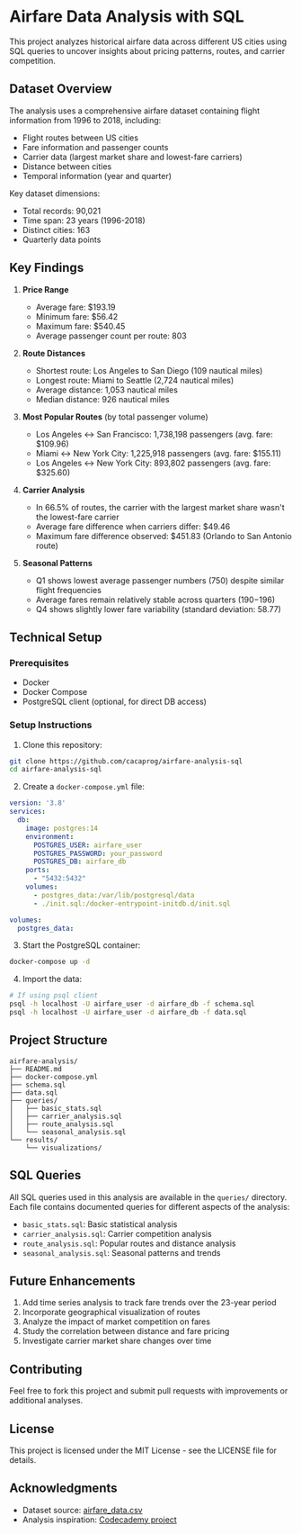 # Airfare Data Analysis with SQL

This project analyzes historical airfare data across different US cities using SQL queries to uncover insights about pricing patterns, routes, and carrier competition.

## Dataset Overview

The analysis uses a comprehensive airfare dataset containing flight information from 1996 to 2018, including:

- Flight routes between US cities
- Fare information and passenger counts
- Carrier data (largest market share and lowest-fare carriers)
- Distance between cities
- Temporal information (year and quarter)

Key dataset dimensions:
- Total records: 90,021
- Time span: 23 years (1996-2018)
- Distinct cities: 163
- Quarterly data points

## Key Findings

1. **Price Range**
   - Average fare: $193.19
   - Minimum fare: $56.42
   - Maximum fare: $540.45
   - Average passenger count per route: 803

2. **Route Distances**
   - Shortest route: Los Angeles to San Diego (109 nautical miles)
   - Longest route: Miami to Seattle (2,724 nautical miles)
   - Average distance: 1,053 nautical miles
   - Median distance: 926 nautical miles

3. **Most Popular Routes** (by total passenger volume)
   - Los Angeles ↔ San Francisco: 1,738,198 passengers (avg. fare: $109.96)
   - Miami ↔ New York City: 1,225,918 passengers (avg. fare: $155.11)
   - Los Angeles ↔ New York City: 893,802 passengers (avg. fare: $325.60)

4. **Carrier Analysis**
   - In 66.5% of routes, the carrier with the largest market share wasn't the lowest-fare carrier
   - Average fare difference when carriers differ: $49.46
   - Maximum fare difference observed: $451.83 (Orlando to San Antonio route)

5. **Seasonal Patterns**
   - Q1 shows lowest average passenger numbers (750) despite similar flight frequencies
   - Average fares remain relatively stable across quarters ($190-$196)
   - Q4 shows slightly lower fare variability (standard deviation: 58.77)

## Technical Setup

### Prerequisites
- Docker
- Docker Compose
- PostgreSQL client (optional, for direct DB access)

### Setup Instructions

1. Clone this repository:
```bash
git clone https://github.com/cacaprog/airfare-analysis-sql
cd airfare-analysis-sql
```

2. Create a `docker-compose.yml` file:
```yaml
version: '3.8'
services:
  db:
    image: postgres:14
    environment:
      POSTGRES_USER: airfare_user
      POSTGRES_PASSWORD: your_password
      POSTGRES_DB: airfare_db
    ports:
      - "5432:5432"
    volumes:
      - postgres_data:/var/lib/postgresql/data
      - ./init.sql:/docker-entrypoint-initdb.d/init.sql

volumes:
  postgres_data:
```

3. Start the PostgreSQL container:
```bash
docker-compose up -d
```

4. Import the data:
```bash
# If using psql client
psql -h localhost -U airfare_user -d airfare_db -f schema.sql
psql -h localhost -U airfare_user -d airfare_db -f data.sql
```

## Project Structure
```
airfare-analysis/
├── README.md
├── docker-compose.yml
├── schema.sql
├── data.sql
├── queries/
│   ├── basic_stats.sql
│   ├── carrier_analysis.sql
│   ├── route_analysis.sql
│   └── seasonal_analysis.sql
└── results/
    └── visualizations/
```

## SQL Queries

All SQL queries used in this analysis are available in the `queries/` directory. Each file contains documented queries for different aspects of the analysis:

- `basic_stats.sql`: Basic statistical analysis
- `carrier_analysis.sql`: Carrier competition analysis
- `route_analysis.sql`: Popular routes and distance analysis
- `seasonal_analysis.sql`: Seasonal patterns and trends

## Future Enhancements

1. Add time series analysis to track fare trends over the 23-year period
2. Incorporate geographical visualization of routes
3. Analyze the impact of market competition on fares
4. Study the correlation between distance and fare pricing
5. Investigate carrier market share changes over time

## Contributing

Feel free to fork this project and submit pull requests with improvements or additional analyses.

## License

This project is licensed under the MIT License - see the LICENSE file for details.

## Acknowledgments

- Dataset source: [airfare_data.csv](https://static-assets.codecademy.com/community/datasets_forum_projects/airfare_data.csv)
- Analysis inspiration: [Codecademy project](https://discuss.codecademy.com/t/data-science-independent-project-5-analyze-airfare-data/419949)

